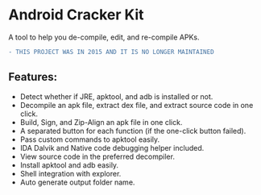 # Android Cracker Kit

A tool to help you de-compile, edit, and re-compile APKs.

```diff
- THIS PROJECT WAS IN 2015 AND IT IS NO LONGER MAINTAINED
```

## Features:
- Detect whether if JRE, apktool, and adb is installed or not.
- Decompile an apk file, extract dex file, and extract source code in one click.
- Build, Sign, and Zip-Align an apk file in one click.
- A separated button for each function (if the one-click button failed).
- Pass custom commands to apktool easily.
- IDA Dalvik and Native code debugging helper included.
- View source code in the preferred decompiler.
- Install apktool and adb easily.
- Shell integration with explorer.
- Auto generate output folder name.